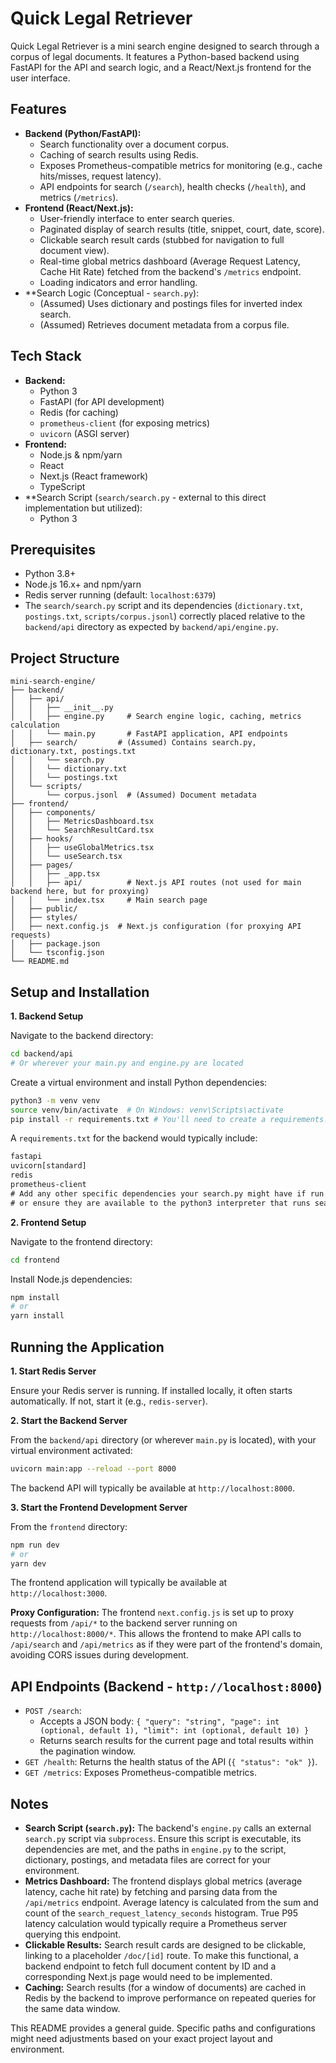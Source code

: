 # Quick Legal Retriever

Quick Legal Retriever is a mini search engine designed to search through a corpus of legal documents. It features a Python-based backend using FastAPI for the API and search logic, and a React/Next.js frontend for the user interface.

## Features

- **Backend (Python/FastAPI):**
  - Search functionality over a document corpus.
  - Caching of search results using Redis.
  - Exposes Prometheus-compatible metrics for monitoring (e.g., cache hits/misses, request latency).
  - API endpoints for search (`/search`), health checks (`/health`), and metrics (`/metrics`).
- **Frontend (React/Next.js):**
  - User-friendly interface to enter search queries.
  - Paginated display of search results (title, snippet, court, date, score).
  - Clickable search result cards (stubbed for navigation to full document view).
  - Real-time global metrics dashboard (Average Request Latency, Cache Hit Rate) fetched from the backend's `/metrics` endpoint.
  - Loading indicators and error handling.
- **Search Logic (Conceptual - `search.py`):
  - (Assumed) Uses dictionary and postings files for inverted index search.
  - (Assumed) Retrieves document metadata from a corpus file.

## Tech Stack

- **Backend:**
  - Python 3
  - FastAPI (for API development)
  - Redis (for caching)
  - `prometheus-client` (for exposing metrics)
  - `uvicorn` (ASGI server)
- **Frontend:**
  - Node.js & npm/yarn
  - React
  - Next.js (React framework)
  - TypeScript
- **Search Script (`search/search.py` - external to this direct implementation but utilized):
  - Python 3

## Prerequisites

- Python 3.8+
- Node.js 16.x+ and npm/yarn
- Redis server running (default: `localhost:6379`)
- The `search/search.py` script and its dependencies (`dictionary.txt`, `postings.txt`, `scripts/corpus.jsonl`) correctly placed relative to the `backend/api` directory as expected by `backend/api/engine.py`.

## Project Structure

```
mini-search-engine/
├── backend/
│   ├── api/
│   │   ├── __init__.py
│   │   ├── engine.py     # Search engine logic, caching, metrics calculation
│   │   └── main.py       # FastAPI application, API endpoints
│   ├── search/         # (Assumed) Contains search.py, dictionary.txt, postings.txt
│   │   └── search.py
│   │   └── dictionary.txt
│   │   └── postings.txt
│   └── scripts/
│       └── corpus.jsonl  # (Assumed) Document metadata
├── frontend/
│   ├── components/
│   │   ├── MetricsDashboard.tsx
│   │   └── SearchResultCard.tsx
│   ├── hooks/
│   │   ├── useGlobalMetrics.tsx
│   │   └── useSearch.tsx
│   ├── pages/
│   │   ├── _app.tsx
│   │   ├── api/          # Next.js API routes (not used for main backend here, but for proxying)
│   │   └── index.tsx     # Main search page
│   ├── public/
│   ├── styles/
│   ├── next.config.js  # Next.js configuration (for proxying API requests)
│   ├── package.json
│   └── tsconfig.json
└── README.md
```

## Setup and Installation

**1. Backend Setup**

Navigate to the backend directory:
```bash
cd backend/api 
# Or wherever your main.py and engine.py are located
```

Create a virtual environment and install Python dependencies:
```bash
python3 -m venv venv
source venv/bin/activate  # On Windows: venv\Scripts\activate
pip install -r requirements.txt # You'll need to create a requirements.txt
```

A `requirements.txt` for the backend would typically include:
```txt
fastapi
uvicorn[standard]
redis
prometheus-client
# Add any other specific dependencies your search.py might have if run in the same env,
# or ensure they are available to the python3 interpreter that runs search.py
```

**2. Frontend Setup**

Navigate to the frontend directory:
```bash
cd frontend
```

Install Node.js dependencies:
```bash
npm install
# or
yarn install
```

## Running the Application

**1. Start Redis Server**

Ensure your Redis server is running. If installed locally, it often starts automatically. If not, start it (e.g., `redis-server`).

**2. Start the Backend Server**

From the `backend/api` directory (or wherever `main.py` is located), with your virtual environment activated:
```bash
uvicorn main:app --reload --port 8000
```
The backend API will typically be available at `http://localhost:8000`.

**3. Start the Frontend Development Server**

From the `frontend` directory:
```bash
npm run dev
# or
yarn dev
```
The frontend application will typically be available at `http://localhost:3000`.

**Proxy Configuration:**
The frontend `next.config.js` is set up to proxy requests from `/api/*` to the backend server running on `http://localhost:8000/*`. This allows the frontend to make API calls to `/api/search` and `/api/metrics` as if they were part of the frontend's domain, avoiding CORS issues during development.

## API Endpoints (Backend - `http://localhost:8000`)

- `POST /search`: 
  - Accepts a JSON body: `{ "query": "string", "page": int (optional, default 1), "limit": int (optional, default 10) }`
  - Returns search results for the current page and total results within the pagination window.
- `GET /health`: Returns the health status of the API (`{ "status": "ok" }`).
- `GET /metrics`: Exposes Prometheus-compatible metrics.

## Notes

- **Search Script (`search.py`):** The backend's `engine.py` calls an external `search.py` script via `subprocess`. Ensure this script is executable, its dependencies are met, and the paths in `engine.py` to the script, dictionary, postings, and metadata files are correct for your environment.
- **Metrics Dashboard:** The frontend displays global metrics (average latency, cache hit rate) by fetching and parsing data from the `/api/metrics` endpoint. Average latency is calculated from the sum and count of the `search_request_latency_seconds` histogram. True P95 latency calculation would typically require a Prometheus server querying this endpoint.
- **Clickable Results:** Search result cards are designed to be clickable, linking to a placeholder `/doc/[id]` route. To make this functional, a backend endpoint to fetch full document content by ID and a corresponding Next.js page would need to be implemented.
- **Caching:** Search results (for a window of documents) are cached in Redis by the backend to improve performance on repeated queries for the same data window.


This README provides a general guide. Specific paths and configurations might need adjustments based on your exact project layout and environment.